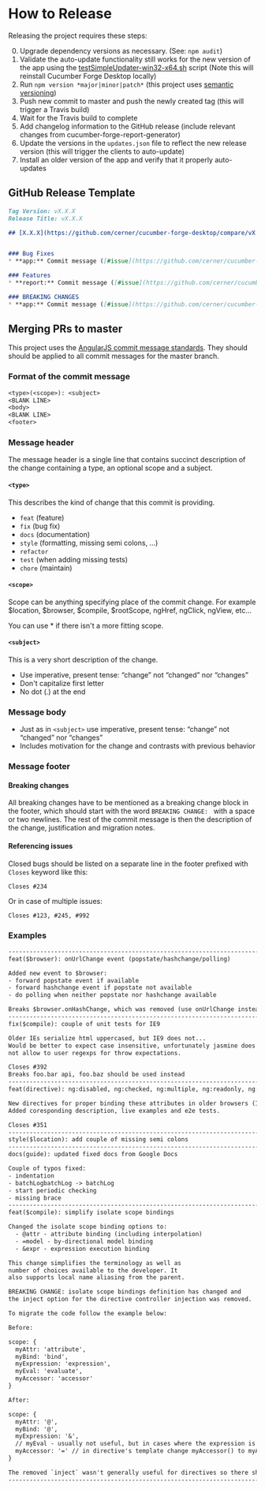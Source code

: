 # How to Release

Releasing the project requires these steps:

0. Upgrade dependency versions as necessary. (See: `npm audit`)
1. Validate the auto-update functionality still works for the new version of the app using the [testSimpleUpdater-win32-x64.sh](.simpleUpdater/testSimpleUpdater-win32-x64.sh) script (Note this will reinstall Cucumber Forge Desktop locally)
2. Run `npm version *major|minor|patch*` (this project uses [semantic versioning](http://semver.org/))
3. Push new commit to master and push the newly created tag (this will trigger a Travis build)
4. Wait for the Travis build to complete
5. Add changelog information to the GitHub release (include relevant changes from cucumber-forge-report-generator)
6. Update the versions in the `updates.json` file to reflect the new release version (this will trigger the clients to auto-update)
7. Install an older version of the app and verify that it properly auto-updates

## GitHub Release Template

```.md
Tag Version: vX.X.X
Release Title: vX.X.X

## [X.X.X](https://github.com/cerner/cucumber-forge-desktop/compare/vX.X.W...vX.X.X) (YEAR-MO-DAY)


### Bug Fixes
* **app:** Commit message ([#issue](https://github.com/cerner/cucumber-forge-desktop/issues/#issue)) ([commit-hash](https://github.com/cerner/cucumber-forge-desktop/commit/commit-hash))

### Features
* **report:** Commit message ([#issue](https://github.com/cerner/cucumber-forge-report-generator/issues/#issue)) ([commit-hash](https://github.com/cerner/cucumber-forge-report-generator/commit/commit-hash))

### BREAKING CHANGES
* **app:** Commit message ([#issue](https://github.com/cerner/cucumber-forge-desktop/issues/#issue)) ([commit-hash](https://github.com/cerner/cucumber-forge-desktop/commit/commit-hash))
```

## Merging PRs to master

This project uses the [AngularJS commit message standards](https://docs.google.com/document/d/1QrDFcIiPjSLDn3EL15IJygNPiHORgU1_OOAqWjiDU5Y/edit#). They should should be applied to all commit messages for the master branch.

### Format of the commit message

```.txt
<type>(<scope>): <subject>
<BLANK LINE>
<body>
<BLANK LINE>
<footer>
```

### Message header

The message header is a single line that contains succinct description of the change containing a type, an optional scope and a subject.

#### `<type>`

This describes the kind of change that this commit is providing.

- `feat` (feature)
- `fix` (bug fix)
- `docs` (documentation)
- `style` (formatting, missing semi colons, …)
- `refactor`
- `test` (when adding missing tests)
- `chore` (maintain)

#### `<scope>`

Scope can be anything specifying place of the commit change. For example $location, $browser, $compile, $rootScope, ngHref, ngClick, ngView, etc...

You can use * if there isn't a more fitting scope.

#### `<subject>`

This is a very short description of the change.

- Use imperative, present tense: “change” not “changed” nor “changes”
- Don't capitalize first letter
- No dot (.) at the end

### Message body

- Just as in `<subject>` use imperative, present tense: “change” not “changed” nor “changes”
- Includes motivation for the change and contrasts with previous behavior

### Message footer

#### Breaking changes

All breaking changes have to be mentioned as a breaking change block in the footer, which should start with the word `BREAKING CHANGE: ` with a space or two newlines. The rest of the commit message is then the description of the change, justification and migration notes.

#### Referencing issues

Closed bugs should be listed on a separate line in the footer prefixed with `Closes` keyword like this:

`Closes #234`

Or in case of multiple issues:

`Closes #123, #245, #992`

### Examples

```.txt
--------------------------------------------------------------------------------
feat($browser): onUrlChange event (popstate/hashchange/polling)

Added new event to $browser:
- forward popstate event if available
- forward hashchange event if popstate not available
- do polling when neither popstate nor hashchange available

Breaks $browser.onHashChange, which was removed (use onUrlChange instead)
--------------------------------------------------------------------------------
fix($compile): couple of unit tests for IE9

Older IEs serialize html uppercased, but IE9 does not...
Would be better to expect case insensitive, unfortunately jasmine does
not allow to user regexps for throw expectations.

Closes #392
Breaks foo.bar api, foo.baz should be used instead
--------------------------------------------------------------------------------
feat(directive): ng:disabled, ng:checked, ng:multiple, ng:readonly, ng:selected

New directives for proper binding these attributes in older browsers (IE).
Added coresponding description, live examples and e2e tests.

Closes #351
--------------------------------------------------------------------------------
style($location): add couple of missing semi colons
--------------------------------------------------------------------------------
docs(guide): updated fixed docs from Google Docs

Couple of typos fixed:
- indentation
- batchLogbatchLog -> batchLog
- start periodic checking
- missing brace
--------------------------------------------------------------------------------
feat($compile): simplify isolate scope bindings

Changed the isolate scope binding options to:
  - @attr - attribute binding (including interpolation)
  - =model - by-directional model binding
  - &expr - expression execution binding

This change simplifies the terminology as well as
number of choices available to the developer. It
also supports local name aliasing from the parent.

BREAKING CHANGE: isolate scope bindings definition has changed and
the inject option for the directive controller injection was removed.

To migrate the code follow the example below:

Before:

scope: {
  myAttr: 'attribute',
  myBind: 'bind',
  myExpression: 'expression',
  myEval: 'evaluate',
  myAccessor: 'accessor'
}

After:

scope: {
  myAttr: '@',
  myBind: '@',
  myExpression: '&',
  // myEval - usually not useful, but in cases where the expression is assignable, you can use '='
  myAccessor: '=' // in directive's template change myAccessor() to myAccessor
}

The removed `inject` wasn't generally useful for directives so there should be no code using it.
--------------------------------------------------------------------------------
```
